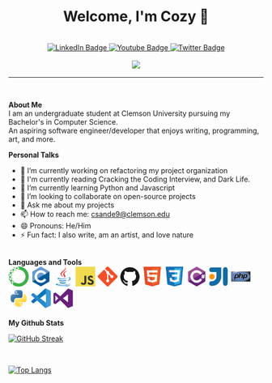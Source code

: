 <div id= "title" align="center">
  <h1>Welcome, I'm Cozy 👋</h1>
</div>
<br>

<div id="buttons" align="center">
  <a href="https://www.linkedin.com/in/chris-sanders-jr">
    <img src="https://img.shields.io/badge/LinkedIn-blue?style=for-the-badge&logo=linkedin&logoColor=white" alt="LinkedIn Badge"/>
  </a>
  <a href="your-youtube-URL">
    <img src="https://img.shields.io/badge/YouTube-red?style=for-the-badge&logo=youtube&logoColor=white" alt="Youtube Badge"/>
  </a>
  <a href="your-twitter-URL">
    <img src="https://img.shields.io/badge/Twitter-blue?style=for-the-badge&logo=twitter&logoColor=white" alt="Twitter Badge"/>
  </a>
</div>
<div id ="visitors" align="center">
  <img src="https://komarev.com/ghpvc/?username=chris-cozy&style=flat-square&color=blue" alt=""/><br>
</div>

<!---<br>![visitors](https://visitor-badge.glitch.me/badge?page_id=${chris-cozy})<br>--->

<div id="header" align="center">
  <img src="https://media.giphy.com/media/4NvtQaVwUb4t0bYNY5/giphy.gif" width="500"/>
</div>

<hr>
<br>

<b>About Me </b> <br>
I am an undergraduate student at Clemson University pursuing my Bachelor's in Computer Science. <br>
An aspiring software engineer/developer that enjoys writing, programming, art, and more.<br>

<b>Personal Talks</b> <br>
- 🔭 I’m currently working on refactoring my project organization <br>
- 🔖 I'm currently reading Cracking the Coding Interview, and Dark Life. <br>
- 🌱 I’m currently learning Python and Javascript <br>
- 👯 I’m looking to collaborate on open-source projects <br>
- 💬 Ask me about my projects <br>
- 📫 How to reach me: csande9@clemson.edu <br>
- 😄 Pronouns: He/Him <br>
- ⚡ Fun fact: I also write, am an artist, and love nature <br>
<!-- - 🤔 I’m looking for help with ... <br> -->

<br>
<b>Languages and Tools</b>
<div id ="badges">
  <img src="https://github.com/devicons/devicon/blob/master/icons/anaconda/anaconda-original.svg" title="Anaconda" alt="Anaconda" width="40" height="40">
  <img src="https://github.com/devicons/devicon/blob/master/icons/c/c-original.svg" title="C" alt="C" width="40" height="40">
  <img src="https://github.com/devicons/devicon/blob/master/icons/java/java-original.svg" title="Java" alt="Java" width="40" height="40">
  <img src="https://github.com/devicons/devicon/blob/master/icons/javascript/javascript-original.svg" title="Javascript" alt="Javascript" width="40" height="40">
  <img src="https://github.com/devicons/devicon/blob/master/icons/git/git-original.svg" title="Git" alt="Git" width="40" height="40">
  <img src="https://github.com/devicons/devicon/blob/master/icons/github/github-original.svg" title="Github" alt="Github" width="40" height="40">
  <img src="https://github.com/devicons/devicon/blob/master/icons/html5/html5-original.svg" title="HTML5" alt="HTML5" width="40" height="40">
  <img src="https://github.com/devicons/devicon/blob/master/icons/css3/css3-original.svg" title="CSS3" alt="CSS3" width="40" height="40">
  <img src="https://github.com/devicons/devicon/blob/master/icons/csharp/csharp-original.svg" title="C#" alt="C#" width="40" height="40">
  <img src="https://github.com/devicons/devicon/blob/master/icons/intellij/intellij-original.svg" title="intelliJ" alt="intelliJ" width="40" height="40">
  <img src="https://github.com/devicons/devicon/blob/master/icons/php/php-original.svg" title="PHP" alt="PHP" width="40" height="40">
  <img src="https://github.com/devicons/devicon/blob/master/icons/python/python-original.svg" title="Python" alt="Python" width="40" height="40">
  <img src="https://github.com/devicons/devicon/blob/master/icons/vscode/vscode-original.svg" title="VScode" alt="VScode" width="40" height="40">
  <img src="https://github.com/devicons/devicon/blob/master/icons/visualstudio/visualstudio-plain.svg" title="VS" alt="VS" width="40" height="40">
</div>
<br>
<b> My Github Stats</b><br>

[![GitHub Streak](http://github-readme-streak-stats.herokuapp.com?user=chris-cozy&theme=dark&background=000000)](https://git.io/streak-stats)

<br>

[![Top Langs](https://github-readme-stats.vercel.app/api/top-langs/?username=chris-cozy&layout=compact&theme=vision-friendly-dark)](https://github.com/anuraghazra/github-readme-stats)

<br>

<!---
<img height="180em" src="https://github-readme-stats.vercel.app/api?username=chris-cozy&show_icons=true&hide_border=true&&count_private=true&include_all_commits=true" />
--->
<!--
**chris-cozy/chris-cozy** is a ✨ _special_ ✨ repository because its `README.md` (this file) appears on your GitHub profile.
-->
